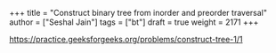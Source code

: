 +++
title = "Construct binary tree from inorder and preorder traversal"
author = ["Seshal Jain"]
tags = ["bt"]
draft = true
weight = 2171
+++

<https://practice.geeksforgeeks.org/problems/construct-tree-1/1>
